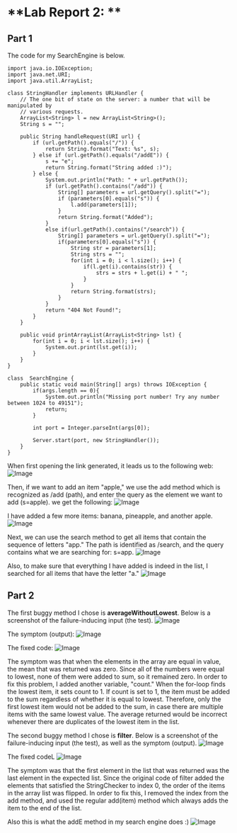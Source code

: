 # **Lab Report 2: **

## **Part 1**
The code for my SearchEngine is below.
```
import java.io.IOException;
import java.net.URI;
import java.util.ArrayList;

class StringHandler implements URLHandler {
    // The one bit of state on the server: a number that will be manipulated by
    // various requests.
    ArrayList<String> l = new ArrayList<String>();
    String s = "";
    
    public String handleRequest(URI url) {
        if (url.getPath().equals("/")) {
            return String.format("Text: %s", s);
        } else if (url.getPath().equals("/addE")) {
            s += "e";
            return String.format("String added :)");
        } else {
            System.out.println("Path: " + url.getPath());
            if (url.getPath().contains("/add")) {
                String[] parameters = url.getQuery().split("=");
                if (parameters[0].equals("s")) {
                    l.add(parameters[1]);
                }
                return String.format("Added");
            }
            else if(url.getPath().contains("/search")) {
                String[] parameters = url.getQuery().split("=");
                if(parameters[0].equals("s")) {
                    String str = parameters[1];
                    String strs = "";
                    for(int i = 0; i < l.size(); i++) {
                        if(l.get(i).contains(str)) {
                            strs = strs + l.get(i) + " "; 
                        }
                    }
                    return String.format(strs);
                }
            }
            return "404 Not Found!";
        }
    }

    public void printArrayList(ArrayList<String> lst) {
        for(int i = 0; i < lst.size(); i++) {
            System.out.print(lst.get(i));
        }
    }
}

class  SearchEngine {
    public static void main(String[] args) throws IOException {
        if(args.length == 0){
            System.out.println("Missing port number! Try any number between 1024 to 49151");
            return;
        }

        int port = Integer.parseInt(args[0]);

        Server.start(port, new StringHandler());
    }
}
```
When first opening the link generated, it leads us to the following web:
![Image](https://user-images.githubusercontent.com/47935429/195967456-773e1b46-f297-45eb-acac-f52edfa28ee2.png)

Then, if we want to add an item "apple," we use the add method which is recognized as /add (path), and enter the query as the element we want to add (s=apple).  we get the following:
![Image](https://user-images.githubusercontent.com/47935429/195967494-100344d3-5875-4349-9989-27a1b4569011.png)

I have added a few more items: banana, pineapple, and another apple.
![Image](https://user-images.githubusercontent.com/47935429/195967503-947d10fa-311c-4ba6-a8a9-46ed5135c1ae.png)

Next, we can use the search method to get all items that contain the sequence of letters "app." The path is identified as /search, and the query contains what we are searching for: s=app.
![Image](https://user-images.githubusercontent.com/47935429/195967510-a2f7be5c-8670-4a78-a4e3-a04377c99066.png)

Also, to make sure that everything I have added is indeed in the list, I searched for all items that have the letter "a."
![Image](https://user-images.githubusercontent.com/47935429/195967517-d24fe52c-6d40-4369-81c4-33340b378662.png)


## **Part 2**
The first buggy method I chose is **averageWithoutLowest**. Below is a screenshot of the failure-inducing input (the test).
![Image](https://user-images.githubusercontent.com/47935429/195968156-dd4f4af7-28c2-42b9-8871-dca15c7d9019.png)

The symptom (output):
![Image](https://user-images.githubusercontent.com/47935429/195968301-4121bb7b-fc30-4263-b8ce-213490bd43e6.png)

The fixed code:
![Image](https://user-images.githubusercontent.com/47935429/195968353-227eafb4-b738-49f3-b91d-7c645248982d.png)

The symptom was that when the elements in the array are equal in value, the mean that was returned was zero. Since all of the numbers were equal to lowest, none of them were added to sum, so it remained zero. In order to fix this problem, I added another variable, "count." When the for-loop finds the lowest item, it sets count to 1. If count is set to 1, the item must be added to the sum regardless of whether it is equal to lowest. Therefore, only the first lowest item would not be added to the sum, in case there are multiple items with the same lowest value.
The average returned would be incorrect whenever there are duplicates of the lowest item in the list. 


The second buggy method I chose is **filter**. Below is a screenshot of the failure-inducing input (the test), as well as the symptom (output).
![Image](https://user-images.githubusercontent.com/47935429/195969051-ce79bb08-7b6d-41de-860b-25e7e3dc9c1f.png)

The fixed codeL
![Image](https://user-images.githubusercontent.com/47935429/195969060-e37c3601-e276-4948-81c4-7995b2571320.png)

The symptom was that the first element in the list that was returned was the last element in the expected list. Since the original code of filter added the elements that satisfied the StringChecker to index 0, the order of the items in the array list was flipped. In order to fix this, I removed the index from the add method, and used the regular add(item) method which always adds the item to the end of the list.






Also this is what the addE method in my search engine does :)
![Image](https://user-images.githubusercontent.com/47935429/195969308-f1002a2a-373c-4088-9cb9-92757295667f.png)
